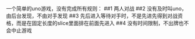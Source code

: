 一个简单的uno游戏，没有完成所有规则：
##1 两人对战
##2 没有及时叫uno，由后台发现，不由对手发现
##3 先后进入等待对手时，不是先进先得到对战资格，而是在固定长度的slice里面排在前面先进入
##4 没有时间限制，不出牌也不会中止游戏
